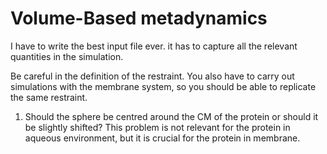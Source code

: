 
# Volume-Based metadynamics 

I have to write the best input file ever. it has to capture all the relevant quantities in the simulation. 

Be careful in the definition of the restraint. You also have to carry out simulations with the membrane system, so you should be able to replicate the same restraint. 

1. Should the sphere be centred around the CM of the protein or should it be slightly shifted? This problem is not relevant for the protein in aqueous environment, but it is crucial for the protein in membrane. 


